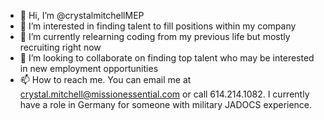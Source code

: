 - 👋 Hi, I’m @crystalmitchellMEP
- 👀 I’m interested in finding talent to fill positions within my company
- 🌱 I’m currently relearning coding from my previous life but mostly recruiting right now
- 💞️ I’m looking to collaborate on finding top talent who may be interested in new employment opportunities
- 📫 How to reach me. You can email me at crystal.mitchell@missionessential.com or call 614.214.1082. I currently have a role in Germany for someone with military JADOCS experience.

<!---
crystalmitchellMEP/crystalmitchellMEP is a ✨ special ✨ repository because its `README.md` (this file) appears on your GitHub profile.
You can click the Preview link to take a look at your changes.
--->
